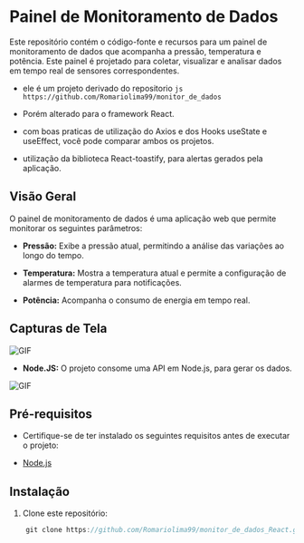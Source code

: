 # Painel de Monitoramento de Dados

Este repositório contém o código-fonte e recursos para um painel de monitoramento de dados que acompanha a pressão, temperatura e potência. Este painel é projetado para coletar, visualizar e analisar dados em tempo real de sensores correspondentes.

- ele é um projeto derivado do repositorio ```js https://github.com/Romariolima99/monitor_de_dados```

- Porém alterado para o framework React.

- com boas praticas de utilização do Axios e dos Hooks useState e useEffect, você pode comparar ambos os projetos. 

- utilização da biblioteca React-toastify, para alertas gerados pela aplicação.

## Visão Geral

O painel de monitoramento de dados é uma aplicação web que permite monitorar os seguintes parâmetros:

- **Pressão:** Exibe a pressão atual, permitindo a análise das variações ao longo do tempo.

- **Temperatura:** Mostra a temperatura atual e permite a configuração de alarmes de temperatura para notificações.

- **Potência:** Acompanha o consumo de energia em tempo real.

## Capturas de Tela

<img src="https://i.imgur.com/PDfwB8T.png" alt="GIF" data-canonical-src="https://i.imgur.com/PDfwB8T.png" style="max-width: 50%;">


- **Node.JS:** O projeto consome uma API em Node.js, para gerar os dados.

<img src="https://i.imgur.com/Xs4I7pB.png" alt="GIF" data-canonical-src="https://i.imgur.com/Xs4I7pB.png" style="max-width: 50%;">

## Pré-requisitos

- Certifique-se de ter instalado os seguintes requisitos antes de executar o projeto:

- [Node.js](https://nodejs.org/)

## Instalação

1. Clone este repositório:
```js
    git clone https://github.com/Romariolima99/monitor_de_dados_React.git
 ```